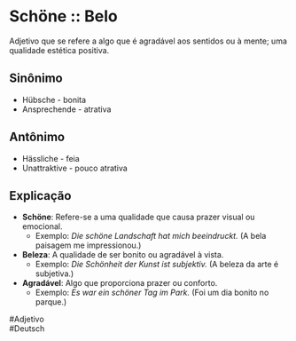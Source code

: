 # Schöne :: Belo
Adjetivo que se refere a algo que é agradável aos sentidos ou à mente; uma qualidade estética positiva.

## Sinônimo
- Hübsche - bonita  
- Ansprechende - atrativa  

## Antônimo
- Hässliche - feia  
- Unattraktive - pouco atrativa  

## Explicação
- **Schöne**: Refere-se a uma qualidade que causa prazer visual ou emocional.
  - Exemplo: *Die schöne Landschaft hat mich beeindruckt.* (A bela paisagem me impressionou.)
- **Beleza**: A qualidade de ser bonito ou agradável à vista.
  - Exemplo: *Die Schönheit der Kunst ist subjektiv.* (A beleza da arte é subjetiva.)
- **Agradável**: Algo que proporciona prazer ou conforto.
  - Exemplo: *Es war ein schöner Tag im Park.* (Foi um dia bonito no parque.)

#Adjetivo  
#Deutsch
